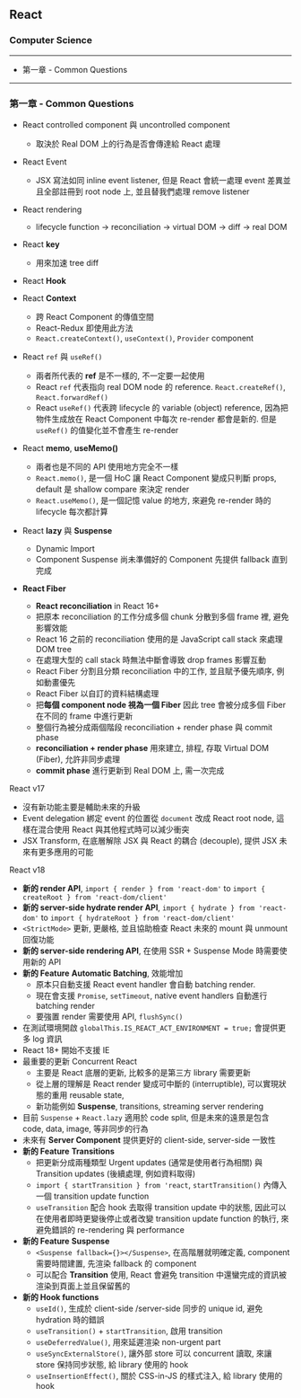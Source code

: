 ## React

### Computer Science

---

- 第一章 - Common Questions

---

### 第一章 - Common Questions

- React controlled component 與 uncontrolled component

  - 取決於 Real DOM 上的行為是否會傳達給 React 處理

- React Event

  - JSX 寫法如同 inline event listener, 但是 React 會統一處理 event 差異並且全部註冊到 root node 上, 並且替我們處理 remove listener

- React rendering

  - lifecycle function -> reconciliation -> virtual DOM -> diff -> real DOM

- React **key**

  - 用來加速 tree diff

- React **Hook**

- React **Context**

  - 跨 React Component 的傳值空間
  - React-Redux 即使用此方法
  - `React.createContext()`, `useContext()`, `Provider` component

- React `ref` 與 `useRef()`

  - 兩者所代表的 **ref** 是不一樣的, 不一定要一起使用
  - React `ref` 代表指向 real DOM node 的 reference. `React.createRef()`, `React.forwardRef()`
  - React `useRef()` 代表跨 lifecycle 的 variable (object) reference, 因為把物件生成放在 React Component 中每次 re-render 都會是新的. 但是 `useRef()` 的值變化並不會產生 re-render

- React **memo**, **useMemo()**

  - 兩者也是不同的 API 使用地方完全不一樣
  - `React.memo()`, 是一個 HoC 讓 React Component 變成只判斷 props, default 是 shallow compare 來決定 render
  - `React.useMemo()`, 是一個記憶 value 的地方, 來避免 re-render 時的 lifecycle 每次都計算

- React **lazy** 與 **Suspense**

  - Dynamic Import
  - Component Suspense 尚未準備好的 Component 先提供 fallback 直到完成

- **React Fiber**

  - **React reconciliation** in React 16+
  - 把原本 reconciliation 的工作分成多個 chunk 分散到多個 frame 裡, 避免影響效能
  - React 16 之前的 reconciliation 使用的是 JavaScript call stack 來處理 DOM tree
  - 在處理大型的 call stack 時無法中斷會導致 drop frames 影響互動
  - React Fiber 分割且分類 reconciliation 中的工作, 並且賦予優先順序, 例如動畫優先
  - React Fiber 以自訂的資料結構處理
  - 把**每個 component node 視為一個 Fiber** 因此 tree 會被分成多個 Fiber 在不同的 frame 中進行更新
  - 整個行為被分成兩個階段 reconciliation + render phase 與 commit phase
  - **reconciliation + render phase** 用來建立, 排程, 存取 Virtual DOM (Fiber), 允許非同步處理
  - **commit phase** 進行更新到 Real DOM 上, 需一次完成

React v17

- 沒有新功能主要是輔助未來的升級
- Event delegation 綁定 event 的位置從 `document` 改成 React root node, 這樣在混合使用 React 與其他程式時可以減少衝突
- JSX Transform, 在底層解除 JSX 與 React 的耦合 (decouple), 提供 JSX 未來有更多應用的可能

React v18

- **新的 render API**, `import { render } from 'react-dom'` to `import { createRoot } from 'react-dom/client'`
- **新的 server-side hydrate render API**, `import { hydrate } from 'react-dom'` to `import { hydrateRoot } from 'react-dom/client'`
- `<StrictMode>` 更新, 更嚴格, 並且協助檢查 React 未來的 mount 與 unmount 回復功能
- **新的 server-side rendering API**, 在使用 SSR + Suspense Mode 時需要使用新的 API
- **新的 Feature** **Automatic Batching**, 效能增加
  - 原本只自動支援 React event handler 會自動 batching render.
  - 現在會支援 `Promise`, `setTimeout`, native event handlers 自動進行 batching render
  - 要強置 render 需要使用 API, `flushSync()`
- 在測試環境開啟 `globalThis.IS_REACT_ACT_ENVIRONMENT = true;` 會提供更多 log 資訊
- React 18+ 開始不支援 IE
- 最重要的更新 Concurrent React
  - 主要是 React 底層的更新, 比較多的是第三方 library 需要更新
  - 從上層的理解是 React render 變成可中斷的 (interruptible), 可以實現狀態的重用 reusable state,
  - 新功能例如 **Suspense**, transitions, streaming server rendering
- 目前 `Suspense` + `React.lazy` 適用於 code split, 但是未來的遠景是包含 code, data, image, 等非同步的行為
- 未來有 **Server Component** 提供更好的 client-side, server-side 一致性
- **新的 Feature** **Transitions**
  - 把更新分成兩種類型 Urgent updates (通常是使用者行為相關) 與 Transition updates (後續處理, 例如資料取得)
  - `import { startTransition } from 'react`, `startTransition()` 內傳入一個 transition update function
  - `useTransition` 配合 hook 去取得 transition update 中的狀態, 因此可以在使用者即時更變後停止或者改變 transition update function 的執行, 來避免錯誤的 re-rendering 與 performance
- **新的 Feature** **Suspense**
  - `<Suspense fallback={}></Suspense>`, 在高階層就明確定義, component 需要時間建置, 先渲染 fallback 的 component
  - 可以配合 **Transition** 使用, React 會避免 transition 中還蠻完成的資訊被渲染到頁面上並且保留舊的
- **新的 Hook functions**
  - `useId()`, 生成於 client-side /server-side 同步的 unique id, 避免 hydration 時的錯誤
  - `useTransition()` + `startTransition`, 啟用 transition
  - `useDeferredValue()`, 用來延遲渲染 non-urgent part
  - `useSyncExternalStore()`, 讓外部 store 可以 concurrent 讀取, 來讓 store 保持同步狀態, 給 library 使用的 hook
  - `useInsertionEffect()`, 關於 CSS-in-JS 的樣式注入, 給 library 使用的 hook
